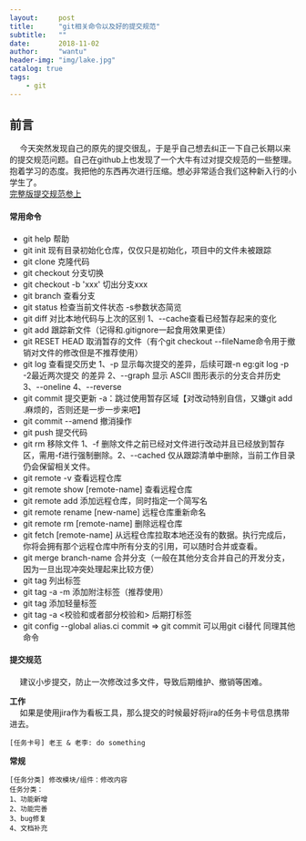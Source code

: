 ```yaml
---
layout:     post
title:      "git相关命令以及好的提交规范"
subtitle:   ""
date:       2018-11-02
author:     "wantu"
header-img: "img/lake.jpg"
catalog: true
tags:
    - git
---
```

## 前言
&nbsp;&#8195;今天突然发现自己的原先的提交很乱，于是乎自己想去纠正一下自己长期以来的提交规范问题。自己在github上也发现了一个大牛有过对提交规范的一些整理。
抱着学习的态度。我把他的东西再次进行压缩。想必非常适合我们这种新入行的小学生了。<br>
[完整版提交规范参上](http://github.phodal.com/#git-%E6%8F%90%E4%BA%A4%E4%BF%A1%E6%81%AF%E5%8F%8A%E5%87%A0%E7%A7%8D%E4%B8%8D%E5%90%8C%E7%9A%84%E8%A7%84%E8%8C%83) <br>
#### 常用命令
* git help 帮助
* git init 现有目录初始化仓库，仅仅只是初始化，项目中的文件未被跟踪
* git clone 克隆代码
* git checkout 分支切换
* git checkout -b 'xxx' 切出分支xxx
* git branch 查看分支
* git status 检查当前文件状态 -s参数状态简览
* git diff 对比本地代码与上次的区别 1、--cache查看已经暂存起来的变化
* git add  跟踪新文件（记得和.gitignore一起食用效果更佳）
* git RESET HEAD 取消暂存的文件（有个git checkout --fileName命令用于撤销对文件的修改但是不推荐使用）
* git log 查看提交历史 1、-p 显示每次提交的差异，后续可跟-n eg:git log -p -2最近两次提交 的差异 2、--graph 显示 ASCII 图形表示的分支合并历史 3、--oneline 4、--reverse
* git commit 提交更新 -a：跳过使用暂存区域【对改动特别自信，又嫌git add .麻烦的，否则还是一步一步来吧】
* git commit --amend 撤消操作
* git push 提交代码
* git rm 移除文件 1、-f 删除文件之前已经对文件进行改动并且已经放到暂存区，需用-f进行强制删除。2、--cached 仅从跟踪清单中删除，当前工作目录仍会保留相关文件。
* git remote -v 查看远程仓库
* git remote show [remote-name] 查看远程仓库
* git remote add <shortName> <url> 添加远程仓库，同时指定一个简写名
* git remote rename [new-name] 远程仓库重新命名
* git remote rm [remote-name] 删除远程仓库
* git fetch [remote-name] 从远程仓库拉取本地还没有的数据。执行完成后，你将会拥有那个远程仓库中所有分支的引用，可以随时合并或查看。
* git merge branch-name 合并分支（一般在其他分支合并自己的开发分支，因为一旦出现冲突处理起来比较方便）
* git tag 列出标签
* git tag -a <tag-version> -m <remark-info> 添加附注标签（推荐使用）
* git tag <tag-version> 添加轻量标签
* git tag -a <tag-version> <校验和或者部分校验和> 后期打标签
* git config --global alias.ci commit   =>  git commit 可以用git ci替代 同理其他命令



#### 提交规范
&nbsp;&#8195;建议小步提交，防止一次修改过多文件，导致后期维护、撤销等困难。<br>

**工作**<br>
&nbsp;&#8195;如果是使用jira作为看板工具，那么提交的时候最好将jira的任务卡号信息携带进去。<br>
```
[任务卡号] 老王 & 老李: do something
```

**常规**
```
[任务分类] 修改模块/组件：修改内容
任务分类：
1、功能新增
2、功能完善
3、bug修复
4、文档补充
```

